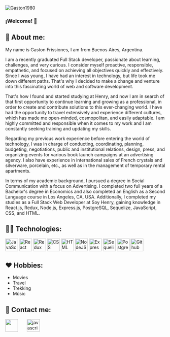 ![Gaston1980](https://res.cloudinary.com/dyycj9vam/image/upload/v1669075226/GitHub_banner_k1wvkc.png)

### ¡Welcome! 🙌

<h2 width="100%">👨‍ About me: </h2>

My name is Gaston Frissiones, I am from Buenos Aires, Argentina.

I am a recently graduated Full Stack developer, passionate about learning, challenges, and very curious. I consider myself proactive, responsible, empathetic, and focused on achieving all objectives quickly and effectively. Since I was young, I have had an interest in technology, but life took me down different paths. That's why I decided to make a change and venture into this fascinating world of web and software development.

That's how I found and started studying at Henry, and now I am in search of that first opportunity to continue learning and growing as a professional, in order to create and contribute solutions to this ever-changing world. I have had the opportunity to travel extensively and experience different cultures, which has made me open-minded, cosmopolitan, and easily adaptable. I am highly committed and responsible when it comes to my work and I am constantly seeking training and updating my skills.

Regarding my previous work experience before entering the world of technology, I was in charge of conducting, coordinating, planning, budgeting, negotiations, public and institutional relations, design, press, and organizing events for various book launch campaigns at an advertising agency. I also have experience in international sales of French crystals and silverware, porcelain, etc., as well as in the management of temporary rental apartments.

In terms of my academic background, I pursued a degree in Social Communication with a focus on Advertising. I completed two full years of a Bachelor's degree in Economics and also completed an English as a Second Language course in Los Angeles, CA, USA. Additionally, I completed my studies as a Full Stack Web Developer at Soy Henry, gaining knowledge in React.js, Redux, Node.js, Express.js, PostgreSQL, Sequelize, JavaScript, CSS, and HTML.

<h2 width="100%">👨‍💻 Technologies: </h2>

<div>
  <img src="https://skillicons.dev/icons?i=javascript" title="JavaScript" alt="JavaScript" width="40" height="40"/>
  <img src="https://skillicons.dev/icons?i=react" title="React" alt="React" width="40" height="40"/> 
  <img src="https://skillicons.dev/icons?i=redux" title="Redux" alt="Redux " width="40" height="40"/> 
  <img src="https://skillicons.dev/icons?i=css"  title="CSS3" alt="CSS" width="40" height="40"/> 
  <img src="https://skillicons.dev/icons?i=html" title="HTML5" alt="HTML" width="40" height="40"/>  
  <img src="https://skillicons.dev/icons?i=nodejs" title="NodeJS" alt="NodeJS" width="40" height="40"/> 
  <img src="https://skillicons.dev/icons?i=express" title="Express" **alt="Express" width="40" height="40"/>
  <img src="https://seeklogo.com/images/S/sequelize-logo-9A5075DB9F-seeklogo.com.png" title="Sequelize" alt="Sequelize" width="40" height="40"/>
  <img src="https://skillicons.dev/icons?i=postgresql" title="PostgreSQL"  alt="PostgreSQL" width="40" height="40"/> 
  <img src="https://skillicons.dev/icons?i=github" title="Github" **alt="Github" width="40" height="40"/>
</div>

<h2 width="100%">❤ Hobbies: </h2>
<ul>
  <li>Movies</li>
  <li>Travel</li>
  <li>Trekking</li>
  <li>Músic</li>
</ul>

<h2 width="100%">📱 Contact me: </h2>

<p>
<a href='https://www.linkedin.com/in/gaston-frissiones/'><img src='https://camo.githubusercontent.com/a419040d85cc2ae6f6edccbfe3189b9b18c6dccfb1d50c7c3f26b2fb28983c97/68747470733a2f2f7265732e636c6f7564696e6172792e636f6d2f6465326f64337069772f696d6167652f75706c6f61642f635f7363616c652c775f36302f76313636383536303031352f706963732f4c496e6b6564496e5f6e6866796f752e706e67' width="40" height="40"/></a>
  <label>&#160 &#160 &#160 </label>
<a  href="mailto:gastonfrissiones@yahoo.com.ar" target="_blank"> 
 <img src="https://res.cloudinary.com/de2od3piw/image/upload/c_scale,w_60/v1668560897/pics/mail_dlhnuj.png" alt="javascript" width="40" height="40"/> 
 </div>
</p>

<!--
**Gaston1980/Gaston1980** is a ✨ _special_ ✨ repository because its `README.md` (this file) appears on your GitHub profile.

Here are some ideas to get you started:

- 🔭 I’m currently working on ...
- 🌱 I’m currently learning ...
- 👯 I’m looking to collaborate on ...
- 🤔 I’m looking for help with ...
- 💬 Ask me about ...
- 📫 How to reach me: ...
- 😄 Pronouns: ...
- ⚡ Fun fact: ...
-->
